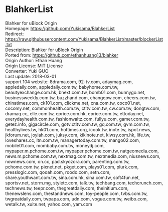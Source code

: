 # BlahkerList  
Blahker for uBlock Origin  
Homepage: https://github.com/Yukisama/BlahkerList  
Redirect: https://raw.githubusercontent.com/Yukisama/BlahkerList/master/blockerList.txt  
Description: Blahker for uBlock Origin  
Ported from: https://github.com/ethanhuang13/blahker  
Origin Author: Ethan Huang  
Origin License: MIT License  
Converter: Yuki GUO  
Last update: 2018-03-01  
support 104 website: 8drama.com, 92-tv.com, adaymag.com, appledaily.com, appledaily.com.tw, babyhome.com.tw, beautyexchange.com.hk, bnext.com.tw, bomb01.com, bunnygo.net, businessweekly.com.tw, buzzhand.com, changepw.com, cheers.com.tw, chinatimes.com, ck101.com, clickme.net, cna.com.tw, coco01.net, cocomy.net, commonhealth.com.tw, ctitv.com.tw, cw.com.tw, dongtw.com, dramaq.cc, elle.com.tw, eprice.com.hk, eprice.com.tw, ettoday.net, everydayhealth.com.tw, fashionwaltz.com, fullyu.com, gamer.com.tw, getez.info, gigacircle.com, gotv.ctitv.com.tw, gq.com.tw, gvm.com.tw, healthylives.tw, hk01.com, hottimes.org, icook.tw, inote.tw, ispot.news, jkforum.net, joylah.com, juksy.com, kikinote.net, kiwsy.com.hk, life.tw, loveshares.cc, ltn.com.tw, managertoday.com.tw, mango02.com, mobile01.com, mombaby.com.tw, moneydj.com, mypaper.m.pchome.com.tw, mypaper.pchome.com.tw, natgeomedia.com, news.m.pchome.com.tw, nextmag.com.tw, nextmedia.com, niusnews.com, nownews.com, on.cc, pad.skyozora.com, parenting.com.tw, pchome.com.tw, pixnet.net, pkget.com, plays01.com, plurk.com, presslogic.com, qooah.com, roodo.com, setn.com, share.youthwant.com.tw, sina.com.hk, sina.com.tw, soft4fun.net, sportsv.net, storm.mg, styletc.com, talk.tw, techbang.com, techcrunch.com, technews.tw, teepr.com, thegreatdaily.com, theinitium.com, thenewslens.com, thestandnews.com, toy-people.com, tvbs.com.tw, twgreatdaily.com, twpapa.com, udn.com, vogue.com.tw, weibo.com, wetalk.tw, xuite.net, yahoo.com, yam.com  
